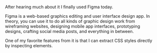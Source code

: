 After hearing much about it I finally used Figma today. 

Figma is a web-based graphics editing and user interface design app. 
In theory, you can use it to do all kinds of graphic design work from wireframing websites, 
designing mobile app interfaces, prototyping designs, crafting social media posts, and everything in between.

One of my favorite features from it is that I can extract CSS styles directly by inspecting elements.
